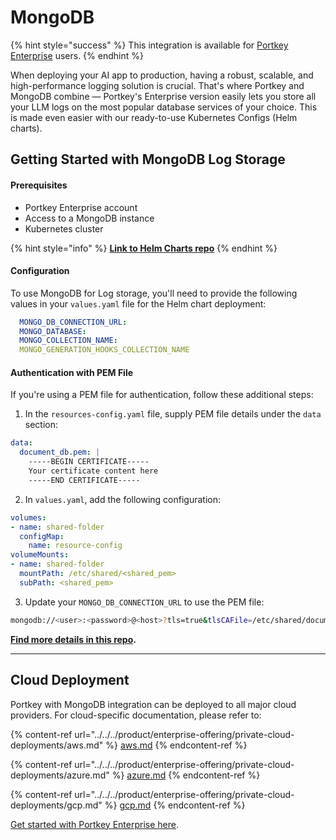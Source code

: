 # MongoDB

{% hint style="success" %}
This integration is available for [Portkey Enterprise](../../../product/enterprise-offering/) users.
{% endhint %}

When deploying your AI app to production, having a robust, scalable, and high-performance logging solution is crucial. That's where Portkey and MongoDB combine — Portkey's Enterprise version easily lets you store all your LLM logs on the most popular database services of your choice. This is made even easier with our ready-to-use Kubernetes Configs (Helm charts).

## Getting Started with MongoDB Log Storage

#### Prerequisites

* Portkey Enterprise account
* Access to a MongoDB instance
* Kubernetes cluster

{% hint style="info" %}
[**Link to Helm Charts repo**](https://github.com/Portkey-AI/helm-chart/tree/main/helm/enterprise)
{% endhint %}

#### Configuration

To use MongoDB for Log storage, you'll need to provide the following values in your `values.yaml` file for the Helm chart deployment:

```yaml
  MONGO_DB_CONNECTION_URL: 
  MONGO_DATABASE: 
  MONGO_COLLECTION_NAME:
  MONGO_GENERATION_HOOKS_COLLECTION_NAME
```

#### Authentication with PEM File

If you're using a PEM file for authentication, follow these additional steps:

1. In the `resources-config.yaml` file, supply PEM file details under the `data` section:

```yaml
data:
  document_db.pem: |
    -----BEGIN CERTIFICATE-----
    Your certificate content here
    -----END CERTIFICATE-----
```

2. In `values.yaml`, add the following configuration:

```yaml
volumes:
- name: shared-folder
  configMap:
    name: resource-config
volumeMounts:
- name: shared-folder
  mountPath: /etc/shared/<shared_pem>
  subPath: <shared_pem>
```

3. Update your `MONGO_DB_CONNECTION_URL` to use the PEM file:

```bash
mongodb://<user>:<password>@<host>?tls=true&tlsCAFile=/etc/shared/document_db.pem&retryWrites=false
```

[**Find more details in this repo**](https://github.com/Portkey-AI/helm-chart/blob/main/helm/enterprise/README.md)**.**

***

## Cloud Deployment

Portkey with MongoDB integration can be deployed to all major cloud providers. For cloud-specific documentation, please refer to:

{% content-ref url="../../../product/enterprise-offering/private-cloud-deployments/aws.md" %}
[aws.md](../../../product/enterprise-offering/private-cloud-deployments/aws.md)
{% endcontent-ref %}

{% content-ref url="../../../product/enterprise-offering/private-cloud-deployments/azure.md" %}
[azure.md](../../../product/enterprise-offering/private-cloud-deployments/azure.md)
{% endcontent-ref %}

{% content-ref url="../../../product/enterprise-offering/private-cloud-deployments/gcp.md" %}
[gcp.md](../../../product/enterprise-offering/private-cloud-deployments/gcp.md)
{% endcontent-ref %}

[Get started with Portkey Enterprise here](../../../product/enterprise-offering/).
